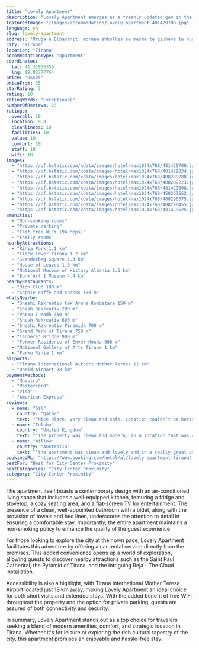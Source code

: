 ```yaml
---
title: "Lovely Apartment"
description: "Lovely Apartment emerges as a freshly updated gem in the heart of Tirana, offering a prime location that puts guests moments away from iconic landmarks such as Skanderbeg Square, the Former Residence of Enver Hoxha, and the Postbllok - Checkpoint Monument."
featuredImage: "/images/accommodation/lovely-apartment-481429700.jpg"
language: en
slug: lovely-apartment
address: "Rruga e Elbasanit, mbrapa shkolles se mesme te gjuheve te huaja Asim Vokshi, 1010 Tirana, Albania"
city: "Tirana"
location: "Tirana"
accommodationType: "apartment"
coordinates:
  lat: 41.31855359
  lng: 19.82777764
price: "US$35"
priceFrom: 35
starRating: 3
rating: 10
ratingWords: "Exceptional"
numberOfReviews: 23
ratings:
  overall: 10
  location: 9.9
  cleanliness: 10
  facilities: 10
  value: 10
  comfort: 10
  staff: 10
  wifi: 10
images:
  - "https://cf.bstatic.com/xdata/images/hotel/max1024x768/481429700.jpg?k=91e0f6c6435ae071ce62ec568e10c751de86f938601869c71825363f52d8ccf0&o=&hp=1"
  - "https://cf.bstatic.com/xdata/images/hotel/max1024x768/481429834.jpg?k=015e06d2f5282d9f7da6051bfac377a36387028f68cb182838c2277a61e626e2&o=&hp=1"
  - "https://cf.bstatic.com/xdata/images/hotel/max1024x768/408289288.jpg?k=1e384eab536299337ea256cb9295e6721cc21e53fac5061a09abbbdcd2f7bae9&o=&hp=1"
  - "https://cf.bstatic.com/xdata/images/hotel/max1024x768/408289223.jpg?k=45449a38701a7bd95873709c0a91f89ce494959c26cd85ee446947aa889f95fd&o=&hp=1"
  - "https://cf.bstatic.com/xdata/images/hotel/max1024x768/481429608.jpg?k=fad8dc3c03a0d396e11c154920d61f5d5cec038c60d8aa4015b193bc93bdd297&o=&hp=1"
  - "https://cf.bstatic.com/xdata/images/hotel/max1024x768/450267552.jpg?k=821a6cca461c7830bc920ea595426b8941c795268465cb49592f3ec11b2cae1e&o=&hp=1"
  - "https://cf.bstatic.com/xdata/images/hotel/max1024x768/408290375.jpg?k=3c512bd0b191de9e91701e84c7a90cc13fefded4d6da70d45b408cd8eea20df5&o=&hp=1"
  - "https://cf.bstatic.com/xdata/images/hotel/max1024x768/408290455.jpg?k=51568c2d75315249a542a24e48b19c37d6226a62c001717c06ceef6e25982611&o=&hp=1"
  - "https://cf.bstatic.com/xdata/images/hotel/max1024x768/481429525.jpg?k=674e2ae022163e056498a77e1661bd0d301d2743d2069b9da6cbe74a5db68217&o=&hp=1"
amenities:
  - "Non-smoking rooms"
  - "Private parking"
  - "Fast free WiFi (94 Mbps)"
  - "Family rooms"
nearbyAttractions:
  - "Rinia Park 1.1 km"
  - "Clock Tower Tirana 1.2 km"
  - "Skanderbeg Square 1.3 km"
  - "House of Leaves 1.3 km"
  - "National Museum of History Albania 1.5 km"
  - "Bunk'Art 1 Museum 4.4 km"
nearbyRestaurants:
  - "Dion Club 100 m"
  - "Sophie caffe and snacks 100 m"
whatsNearby:
  - "Sheshi Rekreativ tek Arena Kombëtare 150 m"
  - "Shesh Rekreativ 200 m"
  - "Parku I Madh 350 m"
  - "Shesh Rekreativ 600 m"
  - "Sheshi Rekreativ Piramida 700 m"
  - "Grand Park of Tirana 750 m"
  - "Tanners' Bridge 900 m"
  - "Former Residence of Enver Hoxha 900 m"
  - "National Gallery of Arts Tirana 1 km"
  - "Parku Rinia 1 km"
airports:
  - "Tirana International Airport Mother Teresa 12 km"
  - "Ohrid Airport 78 km"
paymentMethods:
  - "Maestro"
  - "Mastercard"
  - "Visa"
  - "American Express"
reviews:
  - name: "Gil"
    country: "Qatar"
    text: "“Nice place, very clean and safe. Location couldn’t be better, close to supermarket, pharmacy, restaurants etc Good WiFi connection and Netflix is a bonus! Fast communication with the owner.”"
  - name: "Tulsha"
    country: "United Kingdom"
    text: "“The property was clean and modern, in a location that was close to the Stadium and many cafes etc. The bed was comfortable as was the sofa! The property is well loved and you can tell that it means a lot to the owners. Everything is new and if you...”"
  - name: "Willow"
    country: "Australia"
    text: "“the apartment was clean and lovely and in a really great position, close to shops and a park”"
bookingURL: "https://www.booking.com/hotel/al/lovely-apartment-tirana4.en-gb.html?aid=8035640"
bestFor: "Best for City Center Proximity"
bestCategories: "City Center Proximity"
category: "City Center Proximity"
---
```


The apartment itself boasts a contemporary design with an air-conditioned living space that includes a well-equipped kitchen, featuring a fridge and stovetop, a cozy seating area, and a flat-screen TV for entertainment. The presence of a clean, well-appointed bathroom with a bidet, along with the provision of towels and bed linen, underscores the attention to detail in ensuring a comfortable stay. Importantly, the entire apartment maintains a non-smoking policy to enhance the quality of the guest experience.

For those looking to explore the city at their own pace, Lovely Apartment facilitates this adventure by offering a car rental service directly from the premises. This added convenience opens up a world of exploration, allowing guests to discover nearby attractions such as the Saint Paul Cathedral, the Pyramid of Tirana, and the intriguing Reja - The Cloud installation.

Accessibility is also a highlight, with Tirana International Mother Teresa Airport located just 18 km away, making Lovely Apartment an ideal choice for both short visits and extended stays. With the added benefit of free WiFi throughout the property and the option for private parking, guests are assured of both connectivity and security.

In summary, Lovely Apartment stands out as a top choice for travelers seeking a blend of modern amenities, comfort, and strategic location in Tirana. Whether it's for leisure or exploring the rich cultural tapestry of the city, this apartment promises an enjoyable and hassle-free stay.